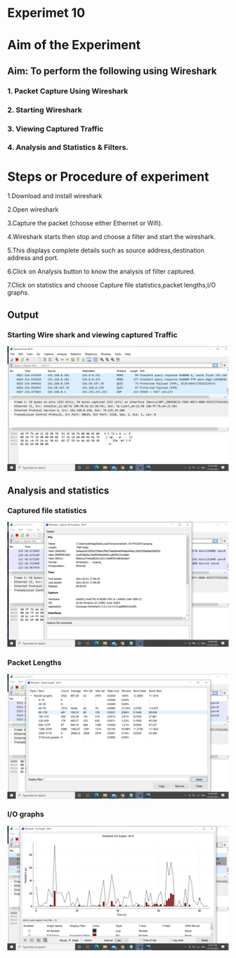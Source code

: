 # Experimet 10
# Aim of the Experiment
## Aim: To perform the following using Wireshark 

### 1. Packet Capture Using Wireshark

### 2. Starting Wireshark

### 3. Viewing Captured Traffic

### 4. Analysis and Statistics & Filters.


# Steps or Procedure of experiment
1.Download and install wireshark

2.Open wireshark

3.Capture the packet (choose either Ethernet or Wifi).

4.Wireshark starts then stop and choose a filter and start the wireshark.

5.This displays complete details such as source address,destination address and port.

6.Click on Analysis button to know the analysis of filter captured.

7.Click on statistics and choose Capture file statistics,packet lengths,I/O graphs.

## Output
### Starting Wire shark and viewing captured Traffic
![output](wireshark.png)

## Analysis and statistics
### Captured file statistics
![output](File_Capture_Prop.png)

### Packet Lengths
![output](Packet_length.png)

### I/O graphs
![output](IO_Graphs.png)
